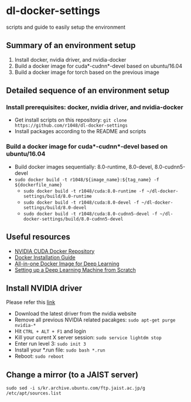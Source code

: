 # dl-docker-settings
scripts and guide to easily setup the environment

## Summary of an environment setup
1. Install docker, nvidia driver, and nvidia-docker
2. Build a docker image for cuda\*-cudnn\*-devel based on ubuntu/16.04
3. Build a docker image for torch based on the previous image

## Detailed sequence of an environment setup
### Install prerequisites: docker, nvidia driver, and nvidia-docker
* Get install scripts on this repository: ```git clone https://github.com/r1048/dl-docker-settings```
* Install packages according to the README and scripts

### Build a docker image for cuda\*-cudnn\*-devel based on ubuntu/16.04
* Build docker images sequentially: 8.0-runtime, 8.0-devel, 8.0-cudnn5-devel
* ```sudo docker build -t r1048/${image_name}:${tag_name} -f ${dockerfile_name}```
  * ```sudo docker build -t r1048/cuda:8.0-runtime -f ~/dl-docker-settings/build/8.0-runtime```
  * ```sudo docker build -t r1048/cuda:8.0-devel -f ~/dl-docker-settings/build/8.0-devel```
  * ```sudo docker build -t r1048/cuda:8.0-cudnn5-devel -f ~/dl-docker-settings/build/8.0-cudnn5-devel```

## Useful resources
* [NVIDIA CUDA Docker Repository][link-cuda-repo]
* [Docker Installation Guide][link-docker-guide]
* [All-in-one Docker Image for Deep Learning][link-dl-docker]
* [Setting up a Deep Learning Machine from Scratch][link-dl-setup]

## Install NVIDIA driver
Please refer this [link][link-askubuntu]
* Download the latest driver from the nvidia website
* Remove all previous NVIDIA related pacakges: ```sudo apt-get purge nvidia-*```
* Hit ```CTRL + ALT + F1``` and login
* Kill your curent X server session: ```sudo service lightdm stop```
* Enter run level 3: ```sudo init 3```
* Install your *.run file: ```sudo bash *.run```
* Reboot: ```sudo reboot```

[link-askubuntu]: http://askubuntu.com/questions/149206/how-to-install-nvidia-run
[link-cuda-repo]: https://hub.docker.com/r/nvidia/cuda/
[link-docker-guide]: https://docs.docker.com/engine/installation/linux/ubuntulinux/
[link-dl-docker]: https://github.com/saiprashanths/dl-docker
[link-dl-setup]: https://github.com/saiprashanths/dl-setup

## Change a mirror (to a JAIST server)
```sudo sed -i s/kr.archive.ubuntu.com/ftp.jaist.ac.jp/g /etc/apt/sources.list```
